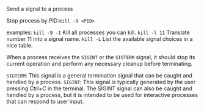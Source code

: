 Send a signal to a process

Stop process by PID:`kill -9 <PID>`

examples:
`kill -9 -1` Kill all processes you can kill.
`kill -l 11` Translate number 11 into a signal name.
`kill -L` List the available signal choices in a nice table.

When a process receives the `SIGINT` or the `SIGTERM` signal, it should stop its current operation and perform any necessary cleanup before terminating.

`SIGTERM`: This signal is a general termination signal that can be caught and handled by a process.
`SIGINT`: This signal is typically generated by the user pressing *Ctrl+C* in the terminal. The SIGINT signal can also be caught and handled by a process, but it is intended to be used for interactive processes that can respond to user input. 